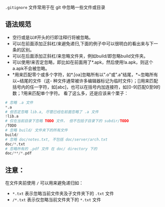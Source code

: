`.gitignore` 文件常用于在 git 中忽略一些文件或目录

## 语法规范

- 空行或是以#开头的行即注释行将被忽略。
- 可以在前面添加正斜杠/来避免递归,下面的例子中可以很明白的看出来与下一条的区别。
- 可以在后面添加正斜杠/来忽略文件夹，例如build/即忽略build文件夹。
- 可以使用!来否定忽略，即比如在前面用了*.apk，然后使用!a.apk，则这个a.apk不会被忽略。
- \*用来匹配零个或多个字符，如\*.[oa]忽略所有以".o"或".a"结尾，*~忽略所有以~结尾的文件（这- 种文件通常被许多编辑器标记为临时文件）；[]用来匹配括号内的任一字符，如[abc]，也可以在括号内加连接符，如[0-9]匹配0至9的数；?用来匹配单个字符。
看了这么多，还是应该来个栗子：

```python
# 忽略 .a 文件
*.a
# 但否定忽略 lib.a, 尽管已经在前面忽略了 .a 文件
!lib.a
# 仅在当前目录下忽略 TODO 文件， 但不包括子目录下的 subdir/TODO
/TODO
# 忽略 build/ 文件夹下的所有文件
build/
# 忽略 doc/notes.txt, 不包括 doc/server/arch.txt
doc/*.txt
# 忽略所有的 .pdf 文件 在 doc/ directory 下的
doc/**/*.pdf
```

## 注意：

在文件夹前使用 `/` 可以用来避免递归如：
- `*.txt` 表示忽略当前文件夹及子文件夹下的 `.txt` 文件
- `/*.txt` 表示仅忽略当前文件夹下的 `*.txt` 文件


